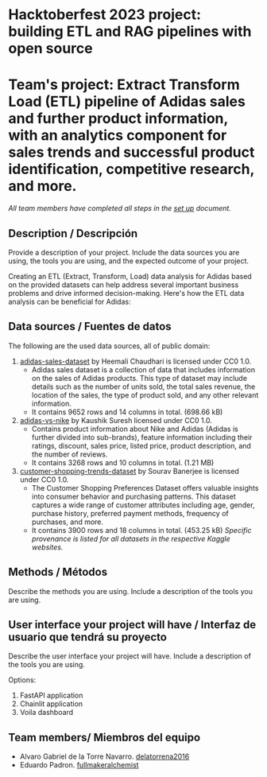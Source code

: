 # Hacktoberfest 2023 project: building ETL and RAG pipelines with open source 

# **Team's project:** Extract Transform Load (ETL) pipeline of Adidas sales and further product information, with an analytics component for sales trends and successful product identification, competitive research, and more.
*All team members have completed all steps in the [set up](setup.md) document.*

## Description / Descripción 

Provide a description of your project. Include the data sources you are using, the tools you are using, and the expected outcome of your project.

Creating an ETL (Extract, Transform, Load) data analysis for Adidas based on the provided datasets can help address several important business problems and drive informed decision-making. Here's how the ETL data analysis can be beneficial for Adidas:

## Data sources / Fuentes de datos

The following are the used data sources, all of public domain: 
1. [adidas-sales-dataset](https://www.kaggle.com/datasets/heemalichaudhari/adidas-sales-dataset) by Heemali Chaudhari is licensed under CC0 1.0.
    * Adidas sales dataset is a collection of data that includes information on the sales of Adidas products. This type of dataset may include details such as the number of units sold, the total sales revenue, the location of the sales, the type of product sold, and any other relevant information.
    * It contains 9652 rows and 14 columns in total. (698.66 kB)
2. [adidas-vs-nike](https://www.kaggle.com/datasets/kaushiksuresh147/adidas-vs-nike/) by Kaushik Suresh licensed under CC0 1.0.
    * Contains product information about Nike and Adidas (Adidas is further divided into sub-brands), feature information including their ratings, discount, sales price, listed price, product description, and the number of reviews.
    * It contains 3268 rows and 10 columns in total. (1.21 MB)
3. [customer-shopping-trends-dataset](https://www.kaggle.com/datasets/iamsouravbanerjee/customer-shopping-trends-dataset/data) by Sourav Banerjee is licensed under CC0 1.0.
    * The Customer Shopping Preferences Dataset offers valuable insights into consumer behavior and purchasing patterns. This dataset captures a wide range of customer attributes including age, gender, purchase history, preferred payment methods, frequency of purchases, and more.
    * It contains 3900 rows and 18 columns in total. (453.25 kB)
*Specific provenance is listed for all datasets in the respective Kaggle websites.*

## Methods / Métodos

Describe the methods you are using. Include a description of the tools you are using.

## User interface your project will have / Interfaz de usuario que tendrá su proyecto

Describe the user interface your project will have. Include a description of the tools you are using.

Options: 

1. FastAPI application
2. Chainlit application
3. Voila dashboard

## Team members/ Miembros del equipo

* Alvaro Gabriel de la Torre Navarro. [delatorrena2016](https://github.com/delatorrena2016)
* Eduardo Padron. [fullmakeralchemist](https://github.com/fullmakeralchemist)
